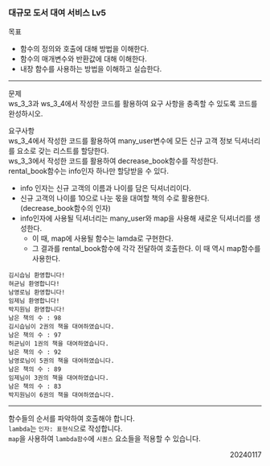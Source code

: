 ### 대규모 도서 대여 서비스 Lv5
목표  
- 함수의 정의와 호출에 대해 방법을 이해한다.
- 함수의 매개변수와 반환값에 대해 이해한다.
- 내장 함수를 사용하는 방법을 이해하고 실습한다.
---
문제  
ws_3_3과 ws_3_4에서 작성한 코드를 활용하여 요구 사항을 충족할 수 있도록 코드를 완성하시오.  

요구사항  
ws_3_4에서 작성한 코드를 활용하여 many_user변수에 모든 신규 고객 정보 딕셔너리를 요소로 갖는 리스트를 할당한다.  
ws_3_3에서 작성한 코드를 활용하여 decrease_book함수를 작성한다.  
rental_book함수는 info인자 하나만 할당받을 수 있다.  
- info 인자는 신규 고객의 이름과 나이를 담은 딕셔너리이다.
- 신규 고객의 나이를 10으로 나눈 몫을 대여할 책의 수로 활용한다.(decrease_book함수의 인자)
- info인자에 사용될 딕셔너리는 many_user와 map을 사용해 새로운 딕셔너리를 생성한다.
    - 이 때, map에 사용될 함수는 lamda로 구현한다.
    - 그 결과를 rental_book함수에 각각 전달하여 호출한다. 이 때 역시 map함수를 사용한다.
```
김시습님 환영합니다!
혀균님 환영합니다!
남영로님 환영합니다!
임제님 환영합니다!
박지원님 환영합니다!
남은 책의 수 : 98
김시습님이 2권의 책을 대여하였습니다.
남은 책의 수 : 97
허균님이 1권의 책을 대여하였습니다.
남은 책의 수 : 92
남영로님이 5권의 책을 대여하였습니다.
남은 책의 수 : 89
임제님이 3권의 책을 대여하였습니다.
남은 책의 수 : 83
박지원님이 6권의 책을 대여하였습니다.
```
---
함수들의 순서를 파악하여 호출해야 합니다.  
`lambda`는 `인자: 표현식`으로 작성합니다.  
`map`을 사용하여 `lambda함수`에 `시퀀스` 요소들을 적용할 수 있습니다.
<div style="text-align: right">20240117</div>